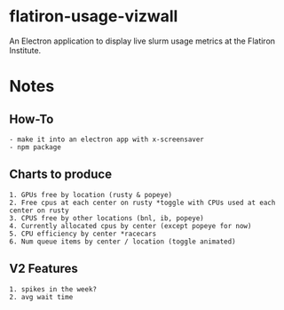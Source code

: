 # flatiron-usage-vizwall

An Electron application to display live slurm usage metrics at the Flatiron Institute.

# Notes

## How-To

    - make it into an electron app with x-screensaver
    - npm package

## Charts to produce

    1. GPUs free by location (rusty & popeye)
    2. Free cpus at each center on rusty *toggle with CPUs used at each center on rusty
    3. CPUS free by other locations (bnl, ib, popeye)
    4. Currently allocated cpus by center (except popeye for now)
    5. CPU efficiency by center *racecars
    6. Num queue items by center / location (toggle animated)

## V2 Features

    1. spikes in the week?
    2. avg wait time
